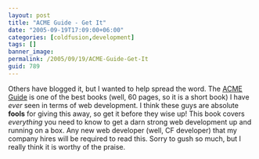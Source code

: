 ```yaml
---
layout: post
title: "ACME Guide - Get It"
date: "2005-09-19T17:09:00+06:00"
categories: [coldfusion,development]
tags: []
banner_image: 
permalink: /2005/09/19/ACME-Guide-Get-It
guid: 789
---
```


Others have blogged it, but I wanted to help spread the word. The <a href="http://www.stephencollins.org/acme/">ACME Guide</a> is one of the best books (well, 60 pages, so it is a short book) I have <i>ever</i> seen in terms of web development. I think these guys are absolute <b>fools</b> for giving this away, so get it before they wise up! This book covers <i>everything</i> you need to know to get a darn strong web development up and running on a box. Any new web developer (well, CF developer) that my company hires will be required to read this. Sorry to gush so much, but I really think it is worthy of the praise.